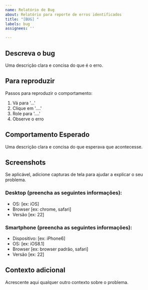 ```yaml
---
name: Relatório de Bug
about: Relatório para reporte de erros identificados
title: "[BUG] "
labels: bug
assignees: ''

---
```


## Descreva o bug
Uma descrição clara e concisa do que é o erro.

## Para reproduzir
Passos para reproduzir o comportamento:
1. Vá para '...'
2. Clique em '....'
3. Role para '....'
4. Observe o erro

## Comportamento Esperado
Uma descrição clara e concisa do que esperava que acontecesse.

## Screenshots
Se aplicável, adicione capturas de tela para ajudar a explicar o seu problema.

### Desktop (preencha as seguintes informações):
 - OS: [ex: iOS]
 - Browser [ex: chrome, safari]
 - Versão [ex: 22]

### Smartphone (preencha as seguintes informações):
 - Dispositivo: [ex: iPhone6]
 - OS: [ex: iOS8.1]
 - Browser [ex: browser padrão, safari]
 - Versão [ex: 22]

## Contexto adicional
Acrescente aqui qualquer outro contexto sobre o problema.
